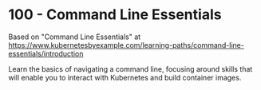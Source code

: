 # 100 - Command Line Essentials

Based on "Command Line Essentials" at https://www.kubernetesbyexample.com/learning-paths/command-line-essentials/introduction

Learn the basics of navigating a command line, focusing around skills that will enable you to interact with Kubernetes and build container images.
